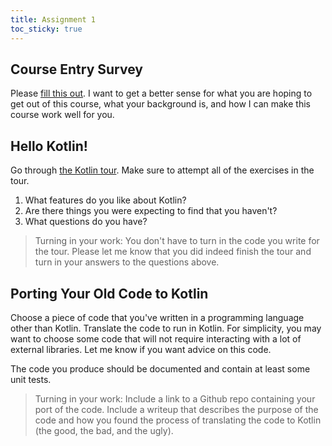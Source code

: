 ```yaml
---
title: Assignment 1
toc_sticky: true 
---
```


## Course Entry Survey


Please [fill this out](https://docs.google.com/forms/d/e/1FAIpQLScJegi7KGH3-TvK7R0ImdSJHRrENx9AuBfAB6pKXzm60bPncw/viewform).  I want to get a better sense for what you are hoping to get out of this course, what your background is, and how I can make this course work well for you.


## Hello Kotlin!

Go through [the Kotlin tour](https://kotlinlang.org/docs/kotlin-tour-welcome.html).  Make sure to attempt all of the exercises in the tour.

1. What features do you like about Kotlin?
2. Are there things you were expecting to find that you haven't?
3. What questions do you have?


> Turning in your work: You don't have to turn in the code you write for the tour.  Please let me know that you did indeed finish the tour and turn in your answers to the questions above.

## Porting Your Old Code to Kotlin

Choose a piece of code that you've written in a programming language other than Kotlin.  Translate the code to run in Kotlin.  For simplicity, you may want to choose some code that will not require interacting with a lot of external libraries.  Let me know if you want advice on this code.

The code you produce should be documented and contain at least some unit tests.

>  Turning in your work: Include a link to a Github repo containing your port of the code.  Include a writeup that describes the purpose of the code and how you found the process of translating the code to Kotlin (the good, the bad, and the ugly).
